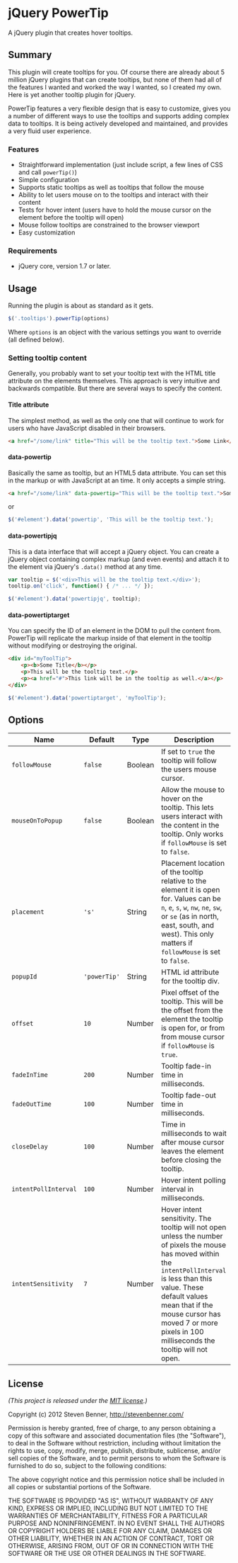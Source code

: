 # jQuery PowerTip

A jQuery plugin that creates hover tooltips.

## Summary

This plugin will create tooltips for you. Of course there are already about 5 million jQuery plugins that can create tooltips, but none of them had all of the features I wanted and worked the way I wanted, so I created my own. Here is yet another tooltip plugin for jQuery.

PowerTip features a very flexible design that is easy to customize, gives you a number of different ways to use the tooltips and supports adding complex data to tooltips. It is being actively developed and maintained, and provides a very fluid user experience.

### Features

* Straightforward implementation (just include script, a few lines of CSS and call `powerTip()`)
* Simple configuration
* Supports static tooltips as well as tooltips that follow the mouse
* Ability to let users mouse on to the tooltips and interact with their content
* Tests for hover intent (users have to hold the mouse cursor on the element before the tooltip will open)
* Mouse follow tooltips are constrained to the browser viewport
* Easy customization

### Requirements

* jQuery core, version 1.7 or later.

## Usage

Running the plugin is about as standard as it gets.
```javascript
$('.tooltips').powerTip(options)
```
Where `options` is an object with the various settings you want to override (all defined below).

### Setting tooltip content

Generally, you probably want to set your tooltip text with the HTML title attribute on the elements themselves. This approach is very intuitive and backwards compatible. But there are several ways to specify the content.

#### Title attribute

The simplest method, as well as the only one that will continue to work for users who have JavaScript disabled in their browsers.

```html
<a href="/some/link" title="This will be the tooltip text.">Some Link</a>
```

#### data-powertip

Basically the same as tooltip, but an HTML5 data attribute. You can set this in the markup or with JavaScript at an time. It only accepts a simple string.

```html
<a href="/some/link" data-powertip="This will be the tooltip text.">Some Link</a>
```

or

```javascript
$('#element').data('powertip', 'This will be the tooltip text.');
```

#### data-powertipjq

This is a data interface that will accept a jQuery object. You can create a jQuery object containing complex markup (and even events) and attach it to the element via jQuery's `.data()` method at any time.

```javascript
var tooltip = $('<div>This will be the tooltip text.</div>');
tooltip.on('click', function() { /* ... */ });

$('#element').data('powertipjq', tooltip);
```

#### data-powertiptarget

You can specify the ID of an element in the DOM to pull the content from. PowerTip will replicate the markup inside of that element in the tooltip without modifying or destroying the original.

```html
<div id="myToolTip">
	<p><b>Some Title</b></p>
	<p>This will be the tooltip text.</p>
	<p><a href="#">This link will be in the tooltip as well.</a></p>
</div>
```

```javascript
$('#element').data('powertiptarget', 'myToolTip');
```

## Options

| Name | Default | Type | Description |
| ----- | ----- | ----- | ----- |
| `followMouse` | `false` | Boolean | If set to `true` the tooltip will follow the users mouse cursor. |
| `mouseOnToPopup` | `false` | Boolean | Allow the mouse to hover on the tooltip. This lets users interact with the content in the tooltip. Only works if `followMouse` is set to `false`. |
| `placement` | `'s'` | String | Placement location of the tooltip relative to the element it is open for. Values can be `n`, `e`, `s`, `w`, `nw`, `ne`, `sw`, or `se` (as in north, east, south, and west). This only matters if `followMouse` is set to `false`. |
| `popupId` | `'powerTip'` | String | HTML id attribute for the tooltip div. |
| `offset` | `10` | Number | Pixel offset of the tooltip. This will be the offset from the element the tooltip is open for, or from from mouse cursor if `followMouse` is `true`. |
| `fadeInTime` | `200` | Number | Tooltip fade-in time in milliseconds. |
| `fadeOutTime` | `100` | Number | Tooltip fade-out time in milliseconds. |
| `closeDelay` | `100` | Number | Time in milliseconds to wait after mouse cursor leaves the element before closing the tooltip. |
| `intentPollInterval` | `100` | Number | Hover intent polling interval in milliseconds. |
| `intentSensitivity` | `7` | Number | Hover intent sensitivity. The tooltip will not open unless the number of pixels the mouse has moved within the `intentPollInterval` is less than this value. These default values mean that if the mouse cursor has moved 7 or more pixels in 100 milliseconds the tooltip will not open. |

## License

*(This project is released under the [MIT license](https://raw.github.com/stevenbenner/jquery-powertip/master/LICENSE.txt).)*

Copyright (c) 2012 Steven Benner, http://stevenbenner.com/

Permission is hereby granted, free of charge, to any person obtaining a copy of this software and associated documentation files (the "Software"), to deal in the Software without restriction, including without limitation the rights to use, copy, modify, merge, publish, distribute, sublicense, and/or sell copies of the Software, and to permit persons to whom the Software is furnished to do so, subject to the following conditions:

The above copyright notice and this permission notice shall be included in all copies or substantial portions of the Software.

THE SOFTWARE IS PROVIDED "AS IS", WITHOUT WARRANTY OF ANY KIND, EXPRESS OR IMPLIED, INCLUDING BUT NOT LIMITED TO THE WARRANTIES OF MERCHANTABILITY, FITNESS FOR A PARTICULAR PURPOSE AND NONINFRINGEMENT. IN NO EVENT SHALL THE AUTHORS OR COPYRIGHT HOLDERS BE LIABLE FOR ANY CLAIM, DAMAGES OR OTHER LIABILITY, WHETHER IN AN ACTION OF CONTRACT, TORT OR OTHERWISE, ARISING FROM, OUT OF OR IN CONNECTION WITH THE SOFTWARE OR THE USE OR OTHER DEALINGS IN THE SOFTWARE.
